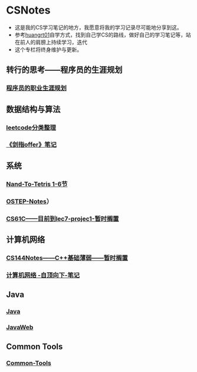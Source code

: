 # CSNotes

- 这是我的CS学习笔记的地方，我愿意将我的学习记录尽可能地分享到这。
- 参考[huangrt01](https://github.com/huangrt01)自学方式，找到自己学CS的路线，做好自己的学习笔记等，站在前人的肩膀上持续学习，迭代
- 这个专栏将终身维护与更新。

## 转行的思考——程序员的生涯规划

### [程序员的职业生涯规划](https://github.com/RshStone/CS-Notes/blob/master/Notes/Output/程序员的职业生涯规划.md)

## 数据结构与算法

### [leetcode分类整理](https://github.com/RshStone/CS-Notes/blob/master/Notes/Output/leetcode.md)

### [《剑指offer》笔记](https://github.com/RshStone/CS-Notes/blob/master/Notes/Output/%E3%80%8A%E5%89%91%E6%8C%87offer%E3%80%8B%E7%AC%94%E8%AE%B0.md)

## 系统

### [Nand-To-Tetris 1-6节](https://github.com/RshStone/CS-Notes/blob/master/Notes/Output/Nand-to-Tetris.md)

### [OSTEP-Notes](https://github.com/RshStone/CS-Notes/blob/master/Notes/OS.md)）

### [CS61C——目前到lec7-projec1-暂时搁置](https://github.com/RshStone/CS-Notes/blob/master/Notes/Output/CS61C.md)

## 计算机网络

### [CS144Notes——C++基础薄弱——暂时搁置](https://github.com/RshStone/CS-Notes/blob/master/Notes/Output/CS144.md)

### [计算机网络 -自顶向下-笔记](https://github.com/RshStone/CS-Notes/blob/master/Notes/Output/%E8%AE%A1%E7%AE%97%E6%9C%BA%E7%BD%91%E7%BB%9C.md)

## Java

### [Java](https://github.com/RshStone/CS-Notes/blob/master/Notes/Output/Java.md)

### [JavaWeb](https://github.com/RshStone/CS-Notes/blob/master/Notes/Output/JavaWeb.md)

## Common Tools

### [Common-Tools](https://github.com/RshStone/CS-Notes/blob/master/Notes/Output/Common-Tools.md)